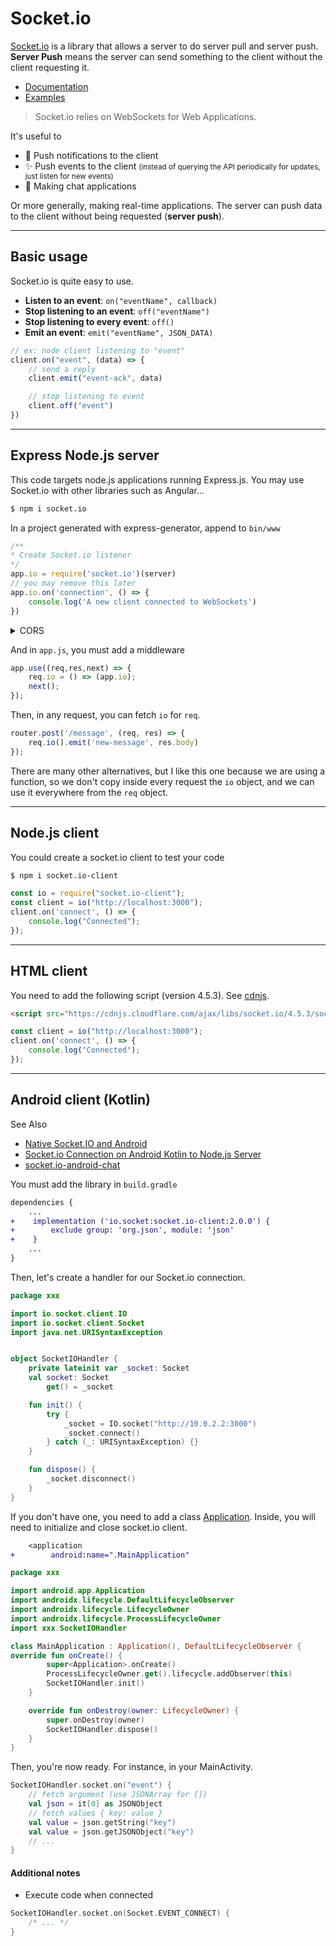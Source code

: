 # Socket.io

<div class="row row-cols-md-2"><div>

[Socket.io](https://socket.io/) is a library that allows a server to do server pull and server push. **Server Push** means the server can send something to the client without the client requesting it.

* [Documentation](https://socket.io/get-started/)
* [Examples](https://github.com/socketio/socket.io/tree/main/examples)

> Socket.io relies on WebSockets for Web Applications.
</div><div>

It's useful to

* 💐 Push notifications to the client
* ✨ Push events to the client <small>(instead of querying the API periodically for updates, just listen for new events)</small>
* 🍹 Making chat applications

Or more generally, making real-time applications. The server can push data to the client without being requested (**server push**).
</div></div>

<hr class="sep-both">

## Basic usage

<div class="row row-cols-md-2"><div>

Socket.io is quite easy to use.

* **Listen to an event**: `on("eventName", callback)`
* **Stop listening to an event**: `off("eventName")`
* **Stop listening to every event**: `off()`
* **Emit an event**: `emit("eventName", JSON_DATA)`
</div><div>

```javascript
// ex: node client listening to "event"
client.on("event", (data) => {
    // send a reply
    client.emit("event-ack", data)

    // stop listening to event
    client.off("event")
})
```
</div></div>

<hr class="sep-both">

## Express Node.js server

<div class="row row-cols-md-2 mt-4"><div>

This code targets node.js applications running Express.js. You may use Socket.io with other libraries such as Angular...

```bash
$ npm i socket.io
```

In a project generated with express-generator, append to `bin/www`

```javascript
/**
* Create Socket.io listener
*/
app.io = require('socket.io')(server)
// you may remove this later
app.io.on('connection', () => {
    console.log('A new client connected to WebSockets')
})
```

<details class="details-e">
<summary>CORS</summary>

See [Handling CORS](https://socket.io/docs/v4/handling-cors/).

Ex: allowing any host to make requests.

```diff
- app.io = require('socket.io')(server)
+ app.io = require('socket.io')(server, {
+    cors: {
+        origin: "*"
+    }
+}
```
</details>
</div><div>

And in `app.js`, you must add a middleware

```javascript
app.use((req,res,next) => {
    req.io = () => (app.io);
    next();
});
```

Then, in any request, you can fetch `io` for `req`.

```javascript
router.post('/message', (req, res) => {
    req.io().emit('new-message', res.body)
});
```

There are many other alternatives, but I like this one because we are using a function, so we don't copy inside every request the `io` object, and we can use it everywhere from the `req` object.
</div></div>

<hr class="sep-both">

## Node.js client

<div class="row row-cols-md-2"><div>

You could create a socket.io client to test your code

```bash
$ npm i socket.io-client
```
</div><div>

```javascript
const io = require("socket.io-client");
const client = io("http://localhost:3000");
client.on('connect', () => {
    console.log("Connected");
});
```
</div></div>

<hr class="sep-both">

## HTML client

<div class="row row-cols-md-2"><div>

You need to add the following script (version 4.5.3). See [cdnjs](https://cdnjs.com/libraries/socket.io).

```html
<script src="https://cdnjs.cloudflare.com/ajax/libs/socket.io/4.5.3/socket.io.js" integrity="sha512-iWPnCISAd/J+ZacwV2mbNLCaPGRrRo5OS81lKTVPtRg1wGTC20Cfmp5Us5RcbLv42QLdbAWl0MI57yox5VecQg==" crossorigin="anonymous" referrerpolicy="no-referrer"></script>
```
</div><div>

```javascript
const client = io("http://localhost:3000");
client.on('connect', () => {
    console.log("Connected");
});
```
</div></div>

<hr class="sep-both">

## Android client (Kotlin)

<div class="row row-cols-md-2"><div>

See Also

* [Native Socket.IO and Android](https://socket.io/blog/native-socket-io-and-android)
* [Socket.io Connection on Android Kotlin to Node.js Server](https://medium.com/@thushenarriyam/socket-io-connection-on-android-kotlin-to-node-js-server-71b218c160c9)
* [socket.io-android-chat](https://github.com/nkzawa/socket.io-android-chat)

You must add the library in `build.gradle`

```diff
dependencies {
    ...
+    implementation ('io.socket:socket.io-client:2.0.0') {
+        exclude group: 'org.json', module: 'json'
+    }
    ...
}
```

Then, let's create a handler for our Socket.io connection.

```kotlin
package xxx

import io.socket.client.IO
import io.socket.client.Socket
import java.net.URISyntaxException


object SocketIOHandler {
    private lateinit var _socket: Socket
    val socket: Socket
        get() = _socket

    fun init() {
        try {
            _socket = IO.socket("http://10.0.2.2:3000")
            _socket.connect()
        } catch (_: URISyntaxException) {}
    }

    fun dispose() {
        _socket.disconnect()
    }
}
```

</div><div>

If you don't have one, you need to add a class [Application](/programming-languages/mobile/android/_general/index.md#android-application). Inside, you will need to initialize and close socket.io client.

```diff
    <application
+        android:name=".MainApplication"
```

```kotlin
package xxx

import android.app.Application
import androidx.lifecycle.DefaultLifecycleObserver
import androidx.lifecycle.LifecycleOwner
import androidx.lifecycle.ProcessLifecycleOwner
import xxx.SocketIOHandler

class MainApplication : Application(), DefaultLifecycleObserver {
override fun onCreate() {
        super<Application>.onCreate()
        ProcessLifecycleOwner.get().lifecycle.addObserver(this)
        SocketIOHandler.init()
    }

    override fun onDestroy(owner: LifecycleOwner) {
        super.onDestroy(owner)
        SocketIOHandler.dispose()
    }
}
```

Then, you're now ready. For instance, in your MainActivity.

```kotlin
SocketIOHandler.socket.on("event") {
    // fetch argument (use JSONArray for [])
    val json = it[0] as JSONObject
    // fetch values { key: value }
    val value = json.getString("key")
    val value = json.getJSONObject("key")
    // ...
}
```

#### Additional notes

* Execute code when connected

```kotlin
SocketIOHandler.socket.on(Socket.EVENT_CONNECT) {
    /* ... */
}
```
</div></div>